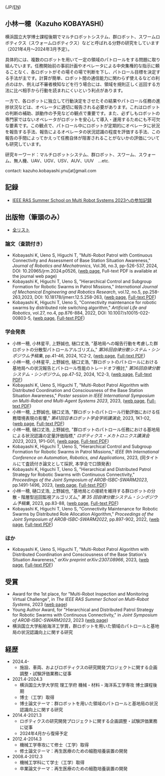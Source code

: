 
(JP/[EN](https://kazuho-koba.github.io/index_en.html))
## 小林一穂（Kazuho KOBAYASHI）
横浜国立大学博士課程後期でマルチロボットシステム、群ロボット、スワームロボティクス（スウォームロボティクス）などと呼ばれる分野の研究をしています（2021年4月～2024年3月予定）。

具体的には、複数のロボットを用いて一定の領域のパトロールをする問題に取り組んでいます。任務開始前の事前計画やオペレータによる中央集権的な指示に頼ることなく、各ロボットがその場その場で判断を下し、パトロール目標を決定する手法が主です。計算が簡単、ロボット間の通信能力に関わらず使えるなどの利点のほか、例えば不審者検知などを行う場合には、領域を規則正しく巡回する方法に比べ相手から行動を読まれにくいという利点があります。

一方で、各ロボットに独立して行動決定をさせたその結果やパトロール任務の進捗状況などは、オペレータに適切に報告される必要があります。これはロボットの判断の補助、誤動作の予見などの観点で重要です。また、必ずしもロボットの専門家ではないオペレータがロボットを安心して導入・運用するためにも不可欠な要素です。この観点で、パトロール中にロボットが定期的にオペレータに状況を報告する手法、報告によるオペレータの状況認識の程度を評価する手法、この報告の手間によってかえって任務自体が阻害されることがないかの評価についても研究しています。

研究キーワード：マルチロボットシステム、群ロボット、スワーム、スウォーム、無人機、UAV、UGV、USV、AUV、UUV　...etc.

contact: kazuho.kobayashi.ynu[at]gmail.com

## 記録
- [IEEE RAS Summer School on Multi Robot Systems 2023への参加記録](https://kazuho-koba.github.io/MRS-SummerSchool2023.html)

## 出版物（筆頭のみ）
- [全リスト](https://scholar.google.co.jp/citations?hl=ja&user=eyE2QcQAAAAJ&view_op=list_works&sortby=pubdate)

### 論文（査読付き）
- Kobayashi K, Ueno S, Higuchi T, "Multi-Robot Patrol with Continuous Connectivity and Assessment of Base Station Situation Awareness," *Journal of Robotics and Mechatronics*, Vol.36, no.3, pp-526-537, 2024, DOI: 10.20965/jrm.2024.p0526, ([web page](https://www.fujipress.jp/jrm/rb/robot003600030526/), Full-text PDF is available at the journal web page)
- Kobayashi K, Higuchi T, Ueno S, "Hierarchical Control and Subgroup Formation for Robotic Swarms in Patrol Missions," *International Journal of Mechanical Engineering and Robotics Research*, vol.12, no.5, pp.258-263,2023, DOI: 10.18178/ijmerr.12.5.258-263, ([web page](http://www.ijmerr.com/show-232-1871-1.html), [Full-text PDF](http://www.ijmerr.com/2023/IJMERR-V12N5-258.pdf))
- Kobayashi K, Higuchi T, Ueno S, "Connectivity maintenance for robotic swarms by distributed role switching algorithm," *Artificial Life and Robotics*, vol.27, no.4, pp.876-884, 2022, DOI: 10.1007/s10015-022-00803-5, ([web page](https://link.springer.com/article/10.1007/s10015-022-00803-5), [Full-text PDF](https://ynu.repo.nii.ac.jp/record/12170/files/Connectivity_Maintenance_for_Robotic_Swarms_by_Distributed_Role_Switching_Algorithm.pdf))

### 学会発表
- 小林一穂, 小林星平, 上野誠也, 樋口丈浩, "基地局への報告行動を考慮した群ロボットの分散型パトロールアルゴリズム," *第36回自律分散システム・シンポジウム予稿集*, pp.41-46, 2024, 1C2-2, ([web page](https://ynu.repo.nii.ac.jp/records/2000258), [Full-text PDF](https://ynu.repo.nii.ac.jp/record/2000258/files/1C2-2_%E5%9F%BA%E5%9C%B0%E5%B1%80%E3%81%B8%E3%81%AE%E5%A0%B1%E5%91%8A%E8%A1%8C%E5%8B%95%E3%82%92%E8%80%83%E6%85%AE%E3%81%97%E3%81%9F%E7%BE%A4%E3%83%AD%E3%83%9C%E3%83%83%E3%83%88%E3%81%AE%E5%88%86%E6%95%A3%E5%9E%8B%E3%83%91%E3%83%88%E3%83%AD%E3%83%BC%E3%83%AB%E3%82%A2%E3%83%AB%E3%82%B4%E3%83%AA%E3%82%BA%E3%83%A0.pdf))
- 小林一穂, 小林星平, 上野誠也, 樋口丈浩, "群ロボットのパトロールにおける基地局への状況報告とパトロール性能のトレードオフ検討," *第36回自律分散システム・シンポジウム*, pp.47-52, 2024, 1C2-3, ([web page](https://ynu.repo.nii.ac.jp/records/2000259), [Full-text PDF](https://ynu.repo.nii.ac.jp/record/2000259/files/1C2-3_%E7%BE%A4%E3%83%AD%E3%83%9C%E3%83%83%E3%83%88%E3%81%AE%E3%83%91%E3%83%88%E3%83%AD%E3%83%BC%E3%83%AB%E3%81%AB%E3%81%8A%E3%81%91%E3%82%8B%E5%9F%BA%E5%9C%B0%E5%B1%80%E3%81%B8%E3%81%AE%E7%8A%B6%E6%B3%81%E5%A0%B1%E5%91%8A%E3%81%A8%E3%83%91%E3%83%88%E3%83%AD%E3%83%BC%E3%83%AB%E6%80%A7%E8%83%BD%E3%81%AE%E3%83%88%E3%83%AC%E3%83%BC%E3%83%89%E3%82%AA%E3%83%95%E6%A4%9C%E8%A8%8E.pdf))
- Kobayashi K, Ueno S, Higuchi T, "Multi-Robot Patrol Algorithm with Distributed Coordination and Consciousness of the Base Station Situation Awareness," *Poster session in IEEE International Symposium on Multi-Robot and Multi-Agent Systems 2023*, 2023, ([web page](https://arxiv.org/abs/2307.08966), [Full-text PDF](https://arxiv.org/pdf/2307.08966.pdf))
- 小林一穂, 上野誠也, 樋口丈浩, "群ロボットのパトロール行動評価における任務環境表現の影響," *第41回日本ロボット学会学術講演会*, 2023, 1K1-02, ([web page](https://ynu.repo.nii.ac.jp/records/2000122), [Full-text PDF](https://ynu.repo.nii.ac.jp/record/2000122/files/RSJ_%E7%BE%A4%E3%83%AD%E3%83%9C%E3%83%83%E3%83%88%E3%81%AE%E3%83%91%E3%83%88%E3%83%AD%E3%83%BC%E3%83%AB%E6%80%A7%E8%83%BD%E8%A9%95%E4%BE%A1%E3%81%AB%E3%81%8A%E3%81%91%E3%82%8B%E4%BB%BB%E5%8B%99%E7%92%B0%E5%A2%83%E8%A1%A8%E7%8F%BE%E3%81%AE%E5%BD%B1%E9%9F%BF.pdf))
- 小林一穂, 樋口丈浩, 上野誠也, "群ロボットのパトロール任務における基地局による状況認識の定量評価指標," *ロボティクス・メカトロニクス講演会2023*, 2023, 1P1-G01, ([web page](https://ynu.repo.nii.ac.jp/records/2000122), [Full-text PDF](https://ynu.repo.nii.ac.jp/record/2000024/files/1P1-G01.pdf))
- Kobayashi K, Higuchi T, Ueno S, "Hierarchical Control and Subgroup Formation for Robotic Swarms in Patrol Missions," *IEEE 9th International Conference on Automation, Robotics, and Applications*, 2023, (同タイトルにて査読付き論文として採択, 本学会で口頭発表)
- Kobayashi K, Higuchi T, Ueno S, "Hierarchical and Distributed Patrol Strategy for Robotic Swarms with Continuous Connectivity," *Proceedings of the Joint Symposium of AROB-ISBC-SWARM2023*, pp.1491-1496, 2023, ([web page](https://ynu.repo.nii.ac.jp/records/12283), [Full-text PDF](https://ynu.repo.nii.ac.jp/record/12283/files/2_OS23-1.pdf))
- 小林一穂, 樋口丈浩, 上野誠也, "基地局との接続を維持する群ロボットの分散・階層型巡回監視アルゴリズム," *第 35 回自律分散システム・シンポジウム予稿集*, 2023, pp.83-88, ([web page](https://ynu.repo.nii.ac.jp/records/12282), [Full-text PDF](https://ynu.repo.nii.ac.jp/record/12282/files/1_1C2-2.pdf))
- Kobayashi K, Higuchi T, Ueno S, "Connectivity Maintenance for Robotic Swarms by Distributed Role Allocation Algorithm," *Proceedings of the Joint Symposium of AROB-ISBC-SWARM2022*, pp.897-902, 2022, ([web page](https://ynu.repo.nii.ac.jp/records/11601), [Full-text PDF](https://ynu.repo.nii.ac.jp/record/11601/files/AROB2022.pdf))

### ほか
- Kobayashi K, Ueno S, Higuchi T, "Multi-Robot Patrol Algorithm with Distributed Coordination and Consciousness of the Base Station's Situation Awareness," *arXiv preprint arXiv:2307.08966*, 2023, ([web page](https://arxiv.org/abs/2307.08966v1), [Full-text PDF](https://arxiv.org/pdf/2307.08966v1.pdf))

## 受賞
- Award for the 1st place, for "Multi-Robot Inspection and Monitoring Virtual Challenge", in *The IEEE RAS Summer School on Multi-Robot Systems*, 2023 ([web page](https://www.ynu.ac.jp/hus/engk2/30502/detail.html))
- Young Author Award, for "Hierarchical and Distributed Patrol Strategy for Robotic Swarms with Continuous Connectivity," in *Joint Symposium of AROB-ISBC-SWARM2023*, 2023 ([web page](https://www.ynu.ac.jp/hus/engk2/29824/detail.html))
- 横浜国立大学船舶海洋工学賞，群ロボットを用いた領域のパトロールと基地局の状況認識向上に関する研究

## 経歴
- 2024.4-
  - 施設、車両、およびロボティクスの研究開発プロジェクトに関する企画調整・試験評価業務に従事
- 2021.4-2024.3
  - 横浜国立大学大学院 理工学府 機械・材料・海洋系工学専攻 博士課程後期
  - 博士（工学）取得
  - 博士論文テーマ：群ロボットを用いた領域のパトロールと基地局の状況認識向上に関する研究
- 2014.4-2021.3
  - ロボティクスの研究開発プロジェクトに関する企画調整・試験評価業務に従事
  - 2024年4月から復帰予定
- 2012.4-2014.3
  - 機械工学専攻にて修士（工学）取得
  - 修士論文テーマ：再生医療のための細胞培養装置の開発
- 2008.4-2012.3
  - 機械工学科にて学士（工学）取得
  - 卒業論文テーマ：再生医療のための細胞培養装置の開発